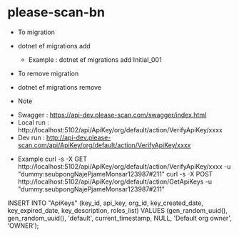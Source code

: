 # please-scan-bn

* To migration
- dotnet ef migrations add <xxxx>
  - Example : dotnet ef migrations add Initial_001

* To remove migration
- dotnet ef migrations remove

* Note
- Swagger : https://api-dev.please-scan.com/swagger/index.html
- Local run : http://localhost:5102/api/ApiKey/org/default/action/VerifyApiKey/xxxx
- Dev run   : http://api-dev.please-scan.com/api/ApiKey/org/default/action/VerifyApiKey/xxxx

* Example
curl -s -X GET http://localhost:5102/api/ApiKey/org/default/action/VerifyApiKey/xxxx -u "dummy:seubpongNajePjameMonsar123987#211"
curl -s -X POST http://localhost:5102/api/ApiKey/org/default/action/GetApiKeys -u "dummy:seubpongNajePjameMonsar123987#211"

INSERT INTO "ApiKeys" (key_id, api_key, org_id, key_created_date, key_expired_date, key_description, roles_list) 
VALUES (gen_random_uuid(), gen_random_uuid(), 'default', current_timestamp, NULL, 'Default org owner', 'OWNER');
